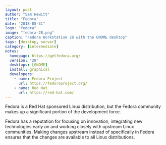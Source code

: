 ```yaml
---
layout: post
author: "Sam Hewitt"
title: "Fedora"
date: "2018-05-31"
logo: "fedora"
image: "fedora-28.png"
caption: "Fedora Workstation 28 with the GNOME desktop"
tags: [desktop, server]
category: [intermediate]
notes:
  homepage: https://getfedora.org/
  version: "28"
  desktops: [GNOME]
  install: graphical
  developers:
    - name: Fedora Project
      url: https://fedoraproject.org/
    - name: Red Hat
      url: https://red-hat.com/
---
```


Fedora is a Red Hat sponsored Linux distribution, but the Fedora community makes up a significant portion of the development force.

Fedora has a reputation for focusing on innovation, integrating new technologies early on and working closely with upstream Linux communities. Making changes upstream instead of specifically in Fedora ensures that the changes are available to all Linux distributions.